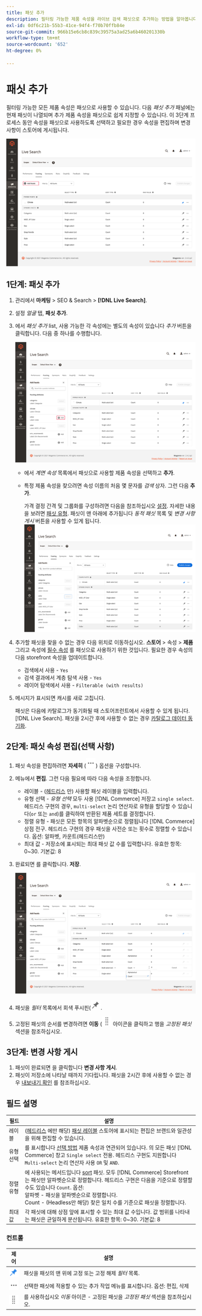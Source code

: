 ```yaml
---
title: 패싯 추가
description: 필터링 가능한 제품 속성을 라이브 검색 패싯으로 추가하는 방법을 알아봅니다.
exl-id: 0df6c21b-55b3-41ce-94f4-f70b70ffb84e
source-git-commit: 966b15e6cb8c839c39575a3ad25a6b460201330b
workflow-type: tm+mt
source-wordcount: '652'
ht-degree: 0%

---
```


# 패싯 추가

필터링 가능한 모든 제품 속성은 패싯으로 사용할 수 있습니다. 다음 *패싯 추가* 패널에는 현재 패싯이 나열되며 추가 제품 속성을 패싯으로 쉽게 지정할 수 있습니다. 이 3단계 프로세스 동안 속성을 패싯으로 사용하도록 선택하고 필요한 경우 속성을 편집하며 변경 사항이 스토어에 게시됩니다.

![Facting workspace](assets/facets-add.png)

## 1단계: 패싯 추가

1. 관리에서 **마케팅** > SEO &amp; Search > **[!DNL Live Search]**.
1. 설정 *얼굴* 탭, **패싯 추가**.
1. 에서 *패싯 추가* list, 사용 가능한 각 속성에는 별도의 속성이 있습니다 *추가* 버튼을 클릭합니다. 다음 중 하나를 수행합니다.

   ![패싯이 추가되었습니다.](assets/facets-list-add.png)

   * 에서 *계면 속성* 목록에서 패싯으로 사용할 제품 속성을 선택하고 **추가**.
   * 특정 제품 속성을 찾으려면 속성 이름의 처음 몇 문자를 *검색* 상자. 그런 다음 **추가**.

      가격 결정 간격 및 그룹화를 구성하려면 다음을 참조하십시오 [설정](settings.md). 자세한 내용을 보려면 [패싯 유형](facets-type.md).
패싯이 맨 아래에 추가됩니다 *동적 패싯* 목록 및 *변경 사항 게시* 버튼을 사용할 수 있게 됩니다.
   ![패싯이 추가되었습니다.](assets/facet-added.png)

1. 추가할 패싯을 찾을 수 없는 경우 다음 위치로 이동하십시오. **스토어** > 속성 > **제품** 그리고 속성에 [필수 속성](facets.md) 를 패싯으로 사용하기 위한 것입니다. 필요한 경우 속성의 다음 storefront 속성을 업데이트합니다.

   * 검색에서 사용 - `Yes`
   * 검색 결과에서 계층 탐색 사용 - `Yes`
   * 레이어 탐색에서 사용 - `Filterable (with results)`

1. 메시지가 표시되면 캐시를 새로 고칩니다.

   패싯은 다음에 카탈로그가 동기화될 때 스토어프런트에서 사용할 수 있게 됩니다. [!DNL Live Search]. 패싯을 2시간 후에 사용할 수 없는 경우 [카탈로그 데이터 동기화](install.md#synchronize-catalog-data).

## 2단계: 패싯 속성 편집(선택 사항)

1. 패싯 속성을 편집하려면 **자세히** (![더 보기 선택기](assets/btn-more.png)) 옵션을 구성합니다.
1. 메뉴에서 **편집**. 그런 다음 필요에 따라 다음 속성을 조정합니다.

   * 레이블 - ([헤드리스](facets-type.md) 만) 사용할 패싯 레이블을 입력합니다.
   * 유형 선택 - *유형 선택* 모두 사용 [!DNL Commerce] 저장고 `single select`. 헤드리스 구현의 경우, `multi-select` 논리 연산자로 유형을 할당할 수 있습니다(`or` 또는 `and`)를 클릭하여 반환된 제품 세트를 결정합니다.
   * 정렬 유형 - 패싯은 모든 항목의 알파벳순으로 정렬됩니다 [!DNL Commerce] 상점 전구. 헤드리스 구현의 경우 패싯을 사전순 또는 횟수로 정렬할 수 있습니다. 옵션: 알파벳, 카운트(헤드리스만)
   * 최대 값 - 저장소에 표시되는 최대 패싯 값 수를 입력합니다. 유효한 항목: 0~30. 기본값: 8

1. 완료되면 를 클릭합니다. **저장**.

   ![Facting workspace](assets/facet-edit.png)

1. 패싯을 *필터* 목록에서 회색 푸시핀(![핀 선택기](assets/btn-pin-gray.png).
1. 고정된 패싯의 순서를 변경하려면 **이동** (![이동 선택기](assets/btn-move.png) 아이콘을 클릭하고 행을 *고정된 패싯* 섹션을 참조하십시오.

## 3단계: 변경 사항 게시

1. 패싯이 완료되면 을 클릭합니다 **변경 사항 게시**.
1. 패싯이 저장소에 나타날 때까지 기다립니다.
패싯을 2시간 후에 사용할 수 없는 경우 [내보내기 확인](install.md#synchronize-catalog-data) 를 참조하십시오.

## 필드 설명

| 필드 | 설명 |
|--- |--- |
| 레이블 | ([헤드리스](facets-type.md) 에만 해당) [패싯 레이블](facets-type.md) 스토어에 표시되는 편집은 브랜드와 일관성을 위해 편집할 수 있습니다. |
| 유형 선택 | 를 표시합니다 [선택 방법](facets-type.md) 제품 속성과 연관되어 있습니다. 의 모든 패싯 [!DNL Commerce] 창고 `Single select` 전용. 헤드리스 구현도 지원합니다 `Multi-select` 논리 연산자 사용 `OR` 및 `AND`. |
| 정렬 유형 | 에 사용되는 메서드입니다 [sort](facets-type.md) 패싯. 모두 [!DNL Commerce] Storefront는 패싯만 알파벳순으로 정렬합니다. 헤드리스 구현은 다음을 기준으로 정렬할 수도 있습니다 `Count`. 옵션:<br />알파벳 - 패싯을 알파벳순으로 정렬합니다.<br />Count - (Headless만 해당) 찾은 일치 수를 기준으로 패싯을 정렬합니다. |
| 최대 값 | 각 패싯에 대해 상점 앞에 표시할 수 있는 최대 값 수입니다. 값 범위를 나타내는 패싯은 균일하게 분산됩니다. 유효한 항목: 0~30. 기본값: 8 |

### 컨트롤

| 제어 | 설명 |
|--- |--- |
| ![핀 선택기](assets/btn-pin-blue.png) | 패싯을 패싯의 맨 위에 고정 또는 고정 해제 *필터* 목록. |
| ![더 보기 선택기](assets/btn-more.png) | 선택한 패싯에 적용할 수 있는 추가 작업 메뉴를 표시합니다. 옵션: 편집, 삭제 |
| ![이동 선택기](assets/btn-move.png) | 를 사용하십시오 *이동* 아이콘 - 고정된 패싯을 *고정된 패싯* 섹션을 참조하십시오. |
